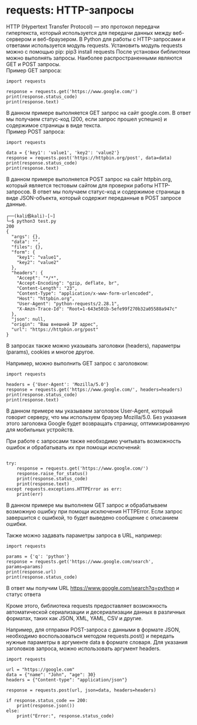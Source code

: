 # requests: HTTP-запросы
HTTP (Hypertext Transfer Protocol) — это протокол передачи гипертекста, который используется для передачи данных между веб-сервером и веб-браузером. В Python для работы с HTTP-запросами и ответами используется модуль requests.
Установить модуль requests можно с помощью pip: pip3 install requests
После установки библиотеки можно выполнять запросы. Наиболее распространенными являются GET и POST запросы.   
Пример GET запроса:
```
import requests

response = requests.get('https://www.google.com/')
print(response.status_code)
print(response.text)
```



В данном примере выполняется GET запрос на сайт google.com. В ответ мы получаем статус-код (200, если запрос прошел успешно) и содержимое страницы в виде текста.   
Пример POST запроса:
```
import requests

data = {'key1': 'value1', 'key2': 'value2'}
response = requests.post('https://httpbin.org/post', data=data)
print(response.status_code)
print(response.text)
```

В данном примере выполняется POST запрос на сайт httpbin.org, который является тестовым сайтом для проверки работы HTTP-запросов. В ответ мы получаем статус-код и содержимое страницы в виде JSON-объекта, который содержит переданные в POST запросе данные.
```
┌──(kali㉿kali)-[~]
└─$ python3 test.py       
200
{
  "args": {}, 
  "data": "", 
  "files": {}, 
  "form": {
    "key1": "value1", 
    "key2": "value2"
  }, 
  "headers": {
    "Accept": "*/*", 
    "Accept-Encoding": "gzip, deflate, br", 
    "Content-Length": "23", 
    "Content-Type": "application/x-www-form-urlencoded", 
    "Host": "httpbin.org", 
    "User-Agent": "python-requests/2.28.1", 
    "X-Amzn-Trace-Id": "Root=1-643e501b-5efe99f270b32a05588a947c"
  }, 
  "json": null, 
  "origin": "Ваш внешний IP адрес", 
  "url": "https://httpbin.org/post"
}
```


В запросах также можно указывать заголовки (headers), параметры (params), cookies и многое другое.

Например, можно выполнить GET запрос с заголовком:

```
import requests

headers = {'User-Agent': 'Mozilla/5.0'}
response = requests.get('https://www.google.com/', headers=headers)
print(response.status_code)
print(response.text)
```

В данном примере мы указываем заголовок User-Agent, который говорит серверу, что мы используем браузер Mozilla/5.0. Без указания этого заголовка Google будет возвращать страницу, оптимизированную для мобильных устройств.   

При работе с запросами также необходимо учитывать возможность ошибок и обрабатывать их при помощи исключений:

```import requests

try:
    response = requests.get('https://www.google.com/')
    response.raise_for_status()
    print(response.status_code)
    print(response.text)
except requests.exceptions.HTTPError as err:
    print(err)
```
В данном примере мы выполняем GET запрос и обрабатываем возможную ошибку при помощи исключения HTTPError. Если запрос завершится с ошибкой, то будет выведено сообщение с описанием ошибки.   

Также можно задавать параметры запроса в URL, например:
```
import requests

params = {'q': 'python'}
response = requests.get('https://www.google.com/search', params=params)
print(response.url)
print(response.status_code)
```

В ответ мы получим URL https://www.google.com/search?q=python и статус ответа

Кроме этого, библиотека requests предоставляет возможность автоматической сериализации и десериализации данных в различных форматах, таких как JSON, XML, YAML, CSV и другие.

Например, для отправки POST-запроса с данными в формате JSON, необходимо воспользоваться методом requests.post() и передать нужные параметры в аргументе data в формате словаря. Для указания заголовков запроса, можно использовать аргумент headers.
```
import requests

url = "https://google.com"
data = {"name": "John", "age": 30}
headers = {"Content-type": "application/json"}

response = requests.post(url, json=data, headers=headers)

if response.status_code == 200:
    print(response.json())
else:
    print("Error:", response.status_code)

```
